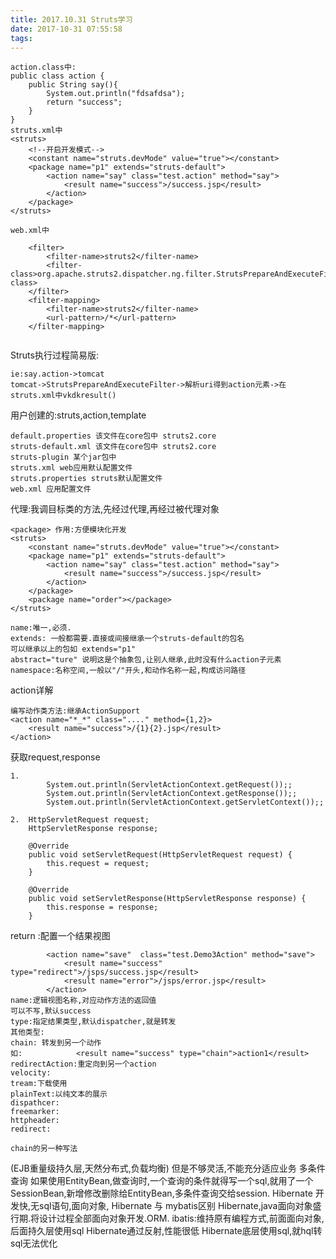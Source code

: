 ```yaml
---
title: 2017.10.31 Struts学习
date: 2017-10-31 07:55:58
tags:
---
```

```
action.class中:
public class action {
    public String say(){
        System.out.println("fdsafdsa");
        return "success";
    }
}
struts.xml中
<struts>
    <!--开启开发模式-->
    <constant name="struts.devMode" value="true"></constant>
    <package name="p1" extends="struts-default">
        <action name="say" class="test.action" method="say">
            <result name="success">/success.jsp</result>
        </action>
    </package>
</struts>

web.xml中

    <filter>
        <filter-name>struts2</filter-name>
        <filter-class>org.apache.struts2.dispatcher.ng.filter.StrutsPrepareAndExecuteFilter</filter-class>
    </filter>
    <filter-mapping>
        <filter-name>struts2</filter-name>
        <url-pattern>/*</url-pattern>
    </filter-mapping>
    
```
Struts执行过程简易版:
```
ie:say.action->tomcat
tomcat->StrutsPrepareAndExecuteFilter->解析uri得到action元素->在struts.xml中vkdkresult()

```
用户创建的:struts,action,template
```
default.properties 该文件在core包中 struts2.core
struts-default.xml 该文件在core包中 struts2.core
struts-plugin 某个jar包中
struts.xml web应用默认配置文件
struts.properties struts默认配置文件
web.xml 应用配置文件
```
代理:我调目标类的方法,先经过代理,再经过被代理对象
```
<package> 作用:方便模块化开发
<struts>
    <constant name="struts.devMode" value="true"></constant>
    <package name="p1" extends="struts-default">
        <action name="say" class="test.action" method="say">
            <result name="success">/success.jsp</result>
        </action>
    </package>
    <package name="order"></package>
</struts>

name:唯一,必须.
extends: 一般都需要.直接或间接继承一个struts-default的包名
可以继承以上的包如 extends="p1"
abstract="ture" 说明这是个抽象包,让别人继承,此时没有什么action子元素
namespace:名称空间,一般以"/"开头,和动作名称一起,构成访问路径
```
action详解
```
编写动作类方法:继承ActionSupport
<action name="*_*" class="...." method={1,2}>
    <result name="success">/{1}{2}.jsp</result>
</action>
```
获取request,response
```
1.      
        System.out.println(ServletActionContext.getRequest());;
        System.out.println(ServletActionContext.getResponse());;
        System.out.println(ServletActionContext.getServletContext());;

2.  HttpServletRequest request;
    HttpServletResponse response;

    @Override
    public void setServletRequest(HttpServletRequest request) {
        this.request = request;
    }

    @Override
    public void setServletResponse(HttpServletResponse response) {
        this.response = response;
    }
```
return :配置一个结果视图
```
        <action name="save"  class="test.Demo3Action" method="save">
            <result name="success" type="redirect">/jsps/success.jsp</result>
            <result name="error">/jsps/error.jsp</result>
        </action>
name:逻辑视图名称,对应动作方法的返回值
可以不写,默认success
type:指定结果类型,默认dispatcher,就是转发
其他类型:
chain: 转发到另一个动作
如:            <result name="success" type="chain">action1</result>
redirectAction:重定向到另一个action
velocity: 
tream:下载使用
plainText:以纯文本的展示
dispathcer: 
freemarker:
httpheader:
redirect:

chain的另一种写法

```
(EJB重量级持久层,天然分布式,负载均衡) 但是不够灵活,不能充分适应业务
多条件查询
如果使用EntityBean,做查询时,一个查询的条件就得写一个sql,就用了一个SessionBean,新增修改删除给EntityBean,多条件查询交给session.
Hibernate 开发快,无sql语句,面向对象,
Hibernate 与 mybatis区别
Hibernate,java面向对象盛行期.将设计过程全部面向对象开发.ORM.
ibatis:维持原有编程方式,前面面向对象,后面持久层使用sql
Hibernate通过反射,性能很低
Hibernate底层使用sql,就hql转sql无法优化

